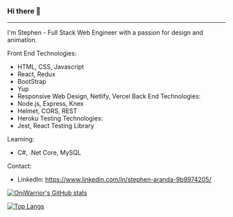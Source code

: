 ### Hi there 👋

-----------------------------------------------------------------------------------------------------------------------------------------------------

I'm Stephen - Full Stack Web Engineer with a passion for design and animation.

Front End Technologies:
 - HTML, CSS, Javascript
 - React, Redux
 - BootStrap
 - Yup
 - Responsive Web Design, Netlify, Vercel
Back End Technologies:
 - Node.js, Express, Knex
 - Helmet, CORS, REST
 - Heroku
Testing Technologies:
 - Jest, React Testing Library

Learning: 
 - C#, .Net Core, MySQL
 
Contact:
 - LinkedIn: https://www.linkedin.com/in/stephen-aranda-9b9974205/


[![OniWarrior's GitHub stats](https://github-readme-stats.vercel.app/api?username=OniWarrior)](https://github.com/anuraghazra/github-readme-stats)

[![Top Langs](https://github-readme-stats.vercel.app/api/top-langs/?username=OniWarrior)](https://github.com/anuraghazra/github-readme-stats)


<!--
**OniWarrior/OniWarrior** is a ✨ _special_ ✨ repository because its `README.md` (this file) appears on your GitHub profile.

Here are some ideas to get you started:

- 🔭 I’m currently working on ...
- 🌱 I’m currently learning ...
- 👯 I’m looking to collaborate on ...
- 🤔 I’m looking for help with ...
- 💬 Ask me about ...
- 📫 How to reach me: ...
- 😄 Pronouns: ...
- ⚡ Fun fact: ...
-->
